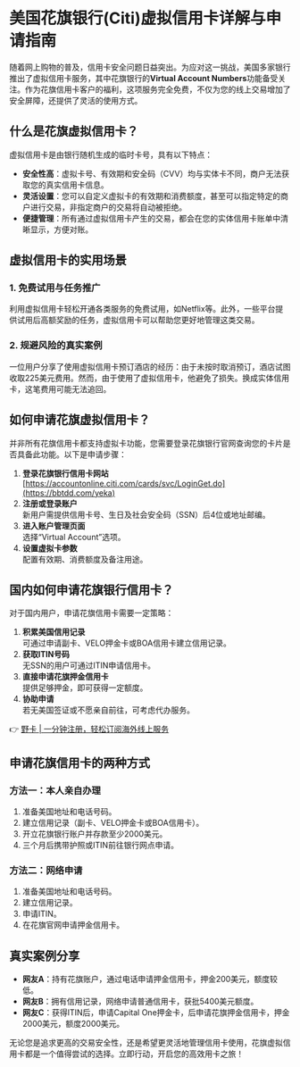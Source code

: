 # 美国花旗银行(Citi)虚拟信用卡详解与申请指南

随着网上购物的普及，信用卡安全问题日益突出。为应对这一挑战，美国多家银行推出了虚拟信用卡服务，其中花旗银行的**Virtual Account Numbers**功能备受关注。作为花旗信用卡客户的福利，这项服务完全免费，不仅为您的线上交易增加了安全屏障，还提供了灵活的使用方式。

## 什么是花旗虚拟信用卡？

虚拟信用卡是由银行随机生成的临时卡号，具有以下特点：
- **安全性高**：虚拟卡号、有效期和安全码（CVV）均与实体卡不同，商户无法获取您的真实信用卡信息。
- **灵活设置**：您可以自定义虚拟卡的有效期和消费额度，甚至可以指定特定的商户进行交易，非指定商户的交易将自动被拒绝。
- **便捷管理**：所有通过虚拟信用卡产生的交易，都会在您的实体信用卡账单中清晰显示，方便对账。

## 虚拟信用卡的实用场景

### 1. 免费试用与任务推广
利用虚拟信用卡轻松开通各类服务的免费试用，如Netflix等。此外，一些平台提供试用后高额奖励的任务，虚拟信用卡可以帮助您更好地管理这类交易。

### 2. 规避风险的真实案例
一位用户分享了使用虚拟信用卡预订酒店的经历：由于未按时取消预订，酒店试图收取225美元费用。然而，由于使用了虚拟信用卡，他避免了损失。换成实体信用卡，这笔费用可能无法追回。

## 如何申请花旗虚拟信用卡？

并非所有花旗信用卡都支持虚拟卡功能，您需要登录花旗银行官网查询您的卡片是否具备此功能。以下是申请步骤：

1. **登录花旗银行信用卡网站**  
   [https://accountonline.citi.com/cards/svc/LoginGet.do](https://bbtdd.com/yeka)  
2. **注册或登录账户**  
   新用户需提供信用卡号、生日及社会安全码（SSN）后4位或地址邮编。  
3. **进入账户管理页面**  
   选择“Virtual Account”选项。  
4. **设置虚拟卡参数**  
   配置有效期、消费额度及备注用途。

## 国内如何申请花旗银行信用卡？

对于国内用户，申请花旗信用卡需要一定策略：

1. **积累美国信用记录**  
   可通过申请副卡、VELO押金卡或BOA信用卡建立信用记录。  
2. **获取ITIN号码**  
   无SSN的用户可通过ITIN申请信用卡。  
3. **直接申请花旗押金信用卡**  
   提供足够押金，即可获得一定额度。  
4. **协助申请**  
   若无美国签证或不愿亲自前往，可考虑代办服务。  

👉 [野卡 | 一分钟注册，轻松订阅海外线上服务](https://bbtdd.com/yeka)

## 申请花旗信用卡的两种方式

### 方法一：本人亲自办理
1. 准备美国地址和电话号码。  
2. 建立信用记录（副卡、VELO押金卡或BOA信用卡）。  
3. 开立花旗银行账户并存款至少2000美元。  
4. 三个月后携带护照或ITIN前往银行网点申请。  

### 方法二：网络申请
1. 准备美国地址和电话号码。  
2. 建立信用记录。  
3. 申请ITIN。  
4. 在花旗官网申请押金信用卡。

## 真实案例分享

- **网友A**：持有花旗账户，通过电话申请押金信用卡，押金200美元，额度较低。  
- **网友B**：拥有信用记录，网络申请普通信用卡，获批5400美元额度。  
- **网友C**：获得ITIN后，申请Capital One押金卡，后申请花旗押金信用卡，押金2000美元，额度2000美元。  

无论您是追求更高的交易安全性，还是希望更灵活地管理信用卡使用，花旗虚拟信用卡都是一个值得尝试的选择。立即行动，开启您的高效用卡之旅！